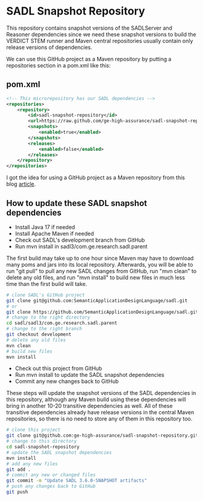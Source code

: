 # SADL Snapshot Repository

This repository contains snapshot versions of the SADLServer and
Reasoner dependencies since we need these snapshot versions to build
the VERDICT STEM runner and Maven central repositories usually contain
only release versions of dependencies.

We can use this GitHub project as a Maven repository by putting a
repositories section in a pom.xml like this:

## pom.xml

```xml
<!-- This microrepository has our SADL dependencies -->
<repositories>
    <repository>
        <id>sadl-snapshot-repository</id>
        <url>https://raw.github.com/ge-high-assurance/sadl-snapshot-repository/master/repository</url>
        <snapshots>
            <enabled>true</enabled>
        </snapshots>
        <releases>
            <enabled>false</enabled>
        </releases>
    </repository>
</repositories>
```

I got the idea for using a GitHub project as a Maven repository from
this blog
[article](https://cemerick.com/2010/08/24/hosting-maven-repos-on-github/).

## How to update these SADL snapshot dependencies

- Install Java 17 if needed
- Install Apache Maven if needed
- Check out SADL's development branch from GitHub
- Run mvn install in sadl3/com.ge.research.sadl.parent

The first build may take up to one hour since Maven may have to
download many poms and jars into its local repository.  Afterwards,
you will be able to run "git pull" to pull any new SADL changes from
GitHub, run "mvn clean" to delete any old files, and run "mvn install"
to build new files in much less time than the first build will take.

```bash
# clone SADL's GitHub project
git clone git@github.com:SemanticApplicationDesignLanguage/sadl.git
# or
git clone https://github.com/SemanticApplicationDesignLanguage/sadl.git
# change to the right directory
cd sadl/sadl3/com.ge.research.sadl.parent
# change to the right branch
git checkout development
# delete any old files
mvn clean
# build new files
mvn install
```

- Check out this project from GitHub
- Run mvn install to update the SADL snapshot dependencies
- Commit any new changes back to GitHub

These steps will update the snapshot versions of the SADL
dependencies in this repository, although any Maven build using
these dependencies will bring in another 10-20 transitive
dependencies as well.  All of these transitive dependencies already
have release versions in the central Maven repositories, so there
is no need to store any of them in this repository too.

```bash
# clone this project
git clone git@github.com:ge-high-assurance/sadl-snapshot-repository.git
# change to this directory
cd sadl-snapshot-repository
# update the SADL snapshot dependencies
mvn install
# add any new files
git add .
# commit any new or changed files
git commit -m "Update SADL 3.6.0-SNAPSHOT artifacts"
# push any changes back to GitHub
git push
```
